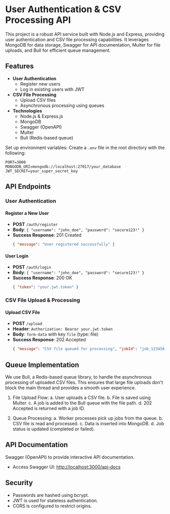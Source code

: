 # User Authentication & CSV Processing API

This project is a robust API service built with Node.js and Express, providing user authentication and CSV file processing capabilities. It leverages MongoDB for data storage, Swagger for API documentation, Multer for file uploads, and Bull for efficient queue management.

## Features

- **User Authentication**
    - Register new users
    - Log in existing users with JWT
- **CSV File Processing**
    - Upload CSV files
    - Asynchronous processing using queues
- **Technologies**
    - Node.js & Express.js
    - MongoDB
    - Swagger (OpenAPI)
    - Multer
    - Bull (Redis-based queue)

Set up environment variables:
   Create a `.env` file in the root directory with the following:
   ```
   PORT=3000
   MONGODB_URI=mongodb://localhost:27017/your_database
   JWT_SECRET=your_super_secret_key
   ```

## API Endpoints

### User Authentication

#### Register a New User
- **POST** `/auth/register`
- **Body**: `{ "username": "john_doe", "password": "secure123!" }`
- **Success Response**: 201 Created
  ```json
  { "message": "User registered successfully" }
  ```

#### User Login
- **POST** `/auth/login`
- **Body**: `{ "username": "john_doe", "password": "secure123!" }`
- **Success Response**: 200 OK
  ```json
  { "token": "your.jwt.token" }
  ```

### CSV File Upload & Processing

#### Upload CSV File
- **POST** `/upload`
- **Header**: `Authorization: Bearer your.jwt.token`
- **Body**: `form-data` with key `file` (type: file)
- **Success Response**: 202 Accepted
  ```json
  { "message": "CSV file queued for processing", "jobId": "job_123456" }
  ```

## Queue Implementation

We use Bull, a Redis-based queue library, to handle the asynchronous processing of uploaded CSV files. This ensures that large file uploads don't block the main thread and provides a smooth user experience.

1. File Upload Flow:
   a. User uploads a CSV file.
   b. File is saved using Multer.
   c. A job is added to the Bull queue with the file path.
   d. 202 Accepted is returned with a job ID.

2. Queue Processing:
   a. Worker processes pick up jobs from the queue.
   b. CSV file is read and processed.
   c. Data is inserted into MongoDB.
   d. Job status is updated (completed or failed).

## API Documentation

Swagger (OpenAPI) to provide interactive API documentation. 

- Access Swagger UI: [http://localhost:3000/api-docs](http://localhost:3000/api-docs)

## Security

- Passwords are hashed using bcrypt.
- JWT is used for stateless authentication.
- CORS is configured to restrict origins.